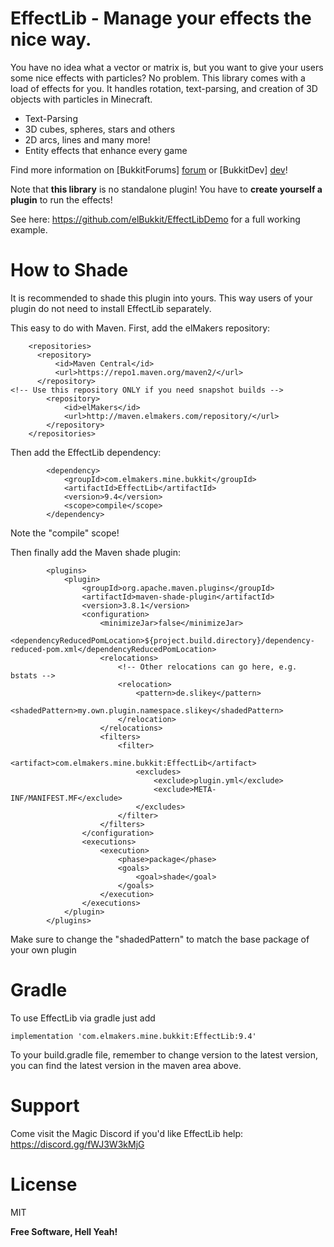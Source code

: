 EffectLib - Manage your effects the nice way.
=========

You have no idea what a vector or matrix is, but you want to give your users some nice effects with particles? No problem. This library comes with a load of effects for you. It handles rotation, text-parsing, and creation of 3D objects with particles in Minecraft.

  - Text-Parsing
  - 3D cubes, spheres, stars and others
  - 2D arcs, lines and many more!
  - Entity effects that enhance every game 

Find more information on [BukkitForums] [forum] or [BukkitDev] [dev]!

Note that **this library** is no standalone plugin! You have to **create yourself a plugin** to run the effects!

See here: https://github.com/elBukkit/EffectLibDemo
for a full working example.

# How to Shade

It is recommended to shade this plugin into yours. This way users of your plugin do not need to install EffectLib separately.

This easy to do with Maven. First, add the elMakers repository:

```
    <repositories>
      <repository>
          <id>Maven Central</id>
          <url>https://repo1.maven.org/maven2/</url>
      </repository>
<!-- Use this repository ONLY if you need snapshot builds -->
        <repository>
            <id>elMakers</id>
            <url>http://maven.elmakers.com/repository/</url>
        </repository>
    </repositories>
```

Then add the EffectLib dependency:

```
        <dependency>
            <groupId>com.elmakers.mine.bukkit</groupId>
            <artifactId>EffectLib</artifactId>
            <version>9.4</version>
            <scope>compile</scope>
        </dependency>

```

Note the "compile" scope!

Then finally add the Maven shade plugin:

```
        <plugins>
            <plugin>
                <groupId>org.apache.maven.plugins</groupId>
                <artifactId>maven-shade-plugin</artifactId>
                <version>3.8.1</version>
                <configuration>
                    <minimizeJar>false</minimizeJar>
                    <dependencyReducedPomLocation>${project.build.directory}/dependency-reduced-pom.xml</dependencyReducedPomLocation>
                    <relocations>
                        <!-- Other relocations can go here, e.g. bstats -->
                        <relocation>
                            <pattern>de.slikey</pattern>
                            <shadedPattern>my.own.plugin.namespace.slikey</shadedPattern>
                        </relocation>
                    </relocations>
                    <filters>
                        <filter>
                            <artifact>com.elmakers.mine.bukkit:EffectLib</artifact>
                            <excludes>
                                <exclude>plugin.yml</exclude>
                                <exclude>META-INF/MANIFEST.MF</exclude>
                            </excludes>
                        </filter>
                    </filters>
                </configuration>
                <executions>
                    <execution>
                        <phase>package</phase>
                        <goals>
                            <goal>shade</goal>
                        </goals>
                    </execution>
                </executions>
            </plugin>
        </plugins>
```

Make sure to change the "shadedPattern" to match the base package of your own plugin

# Gradle

To use EffectLib via gradle just add

```
implementation 'com.elmakers.mine.bukkit:EffectLib:9.4'
```

To your build.gradle file, remember to change version to the latest version, you can find the latest version in the maven area above.


# Support

Come visit the Magic Discord if you'd like EffectLib help: https://discord.gg/fWJ3W3kMjG

# License

MIT

**Free Software, Hell Yeah!**

[dev]:http://dev.bukkit.org/bukkit-plugins/effectlib/
[forum]:http://forums.bukkit.org/threads/effectlib-manage-your-effects-the-nice-way-text-in-particles.259879/

    
